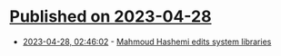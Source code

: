 # [Published on 2023-04-28](index.md)

* [2023-04-28, 02:46:02](https://lobste.rs/s/6546qu/mahmoud_hashemi_edits_system_libraries) - [Mahmoud Hashemi edits system libraries](https://www.youtube.com/watch?v=GeSM4zSc8-A)
